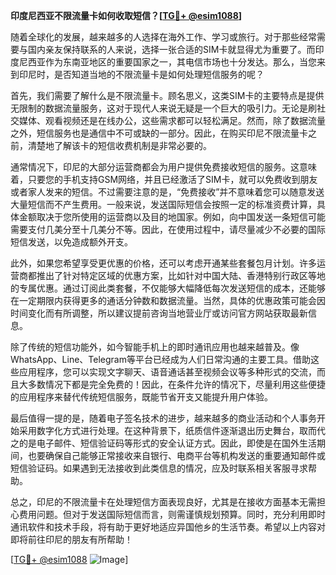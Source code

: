 **印度尼西亚不限流量卡如何收取短信？[[TG💪+ @esim1088](https://t.me/s/esim1088)]**

随着全球化的发展，越来越多的人选择在海外工作、学习或旅行。对于那些经常需要与国内亲友保持联系的人来说，选择一张合适的SIM卡就显得尤为重要了。而印度尼西亚作为东南亚地区的重要国家之一，其电信市场也十分发达。那么，当您来到印尼时，是否知道当地的不限流量卡是如何处理短信服务的呢？

首先，我们需要了解什么是不限流量卡。顾名思义，这类SIM卡的主要特点是提供无限制的数据流量服务，这对于现代人来说无疑是一个巨大的吸引力。无论是刷社交媒体、观看视频还是在线办公，这些需求都可以轻松满足。然而，除了数据流量之外，短信服务也是通信中不可或缺的一部分。因此，在购买印尼不限流量卡之前，清楚地了解该卡的短信收费机制是非常必要的。

通常情况下，印尼的大部分运营商都会为用户提供免费接收短信的服务。这意味着，只要您的手机支持GSM网络，并且已经激活了SIM卡，就可以免费收到朋友或者家人发来的短信。不过需要注意的是，“免费接收”并不意味着您可以随意发送大量短信而不产生费用。一般来说，发送国际短信会按照一定的标准资费计算，具体金额取决于您所使用的运营商以及目的地国家。例如，向中国发送一条短信可能需要支付几美分至十几美分不等。因此，在使用过程中，请尽量减少不必要的国际短信发送，以免造成额外开支。

此外，如果您希望享受更优惠的价格，还可以考虑开通某些套餐包月计划。许多运营商都推出了针对特定区域的优惠方案，比如针对中国大陆、香港特别行政区等地的专属优惠。通过订阅此类套餐，不仅能够大幅降低每次发送短信的成本，还能够在一定期限内获得更多的通话分钟数和数据流量。当然，具体的优惠政策可能会因时间变化而有所调整，所以建议提前咨询当地营业厅或访问官方网站获取最新信息。

除了传统的短信功能外，如今智能手机上的即时通讯应用也越来越普及。像WhatsApp、Line、Telegram等平台已经成为人们日常沟通的主要工具。借助这些应用程序，您可以实现文字聊天、语音通话甚至视频会议等多种形式的交流，而且大多数情况下都是完全免费的！因此，在条件允许的情况下，尽量利用这些便捷的应用程序来替代传统短信服务，既能节省开支又能提升用户体验。

最后值得一提的是，随着电子签名技术的进步，越来越多的商业活动和个人事务开始采用数字化方式进行处理。在这种背景下，纸质信件逐渐退出历史舞台，取而代之的是电子邮件、短信验证码等形式的安全认证方式。因此，即使是在国外生活期间，也要确保自己能够正常接收来自银行、电商平台等机构发送的重要通知邮件或短信验证码。如果遇到无法接收到此类信息的情况，应及时联系相关客服寻求帮助。

总之，印尼的不限流量卡在处理短信方面表现良好，尤其是在接收方面基本无需担心费用问题。但对于发送国际短信而言，则需谨慎规划预算。同时，充分利用即时通讯软件和技术手段，将有助于更好地适应异国他乡的生活节奏。希望以上内容对即将前往印尼的朋友有所帮助！

[[TG💪+ @esim1088](https://t.me/s/esim1088) ![Image](https://i.postimg.cc/4NQfJmqS/Snipaste-2025-05-13-00-14-12.png)]